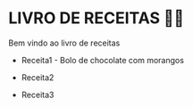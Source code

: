 # LIVRO DE RECEITAS :man_cook:

Bem vindo ao livro de receitas

- Receita1 - Bolo de chocolate com morangos 

- Receita2
- Receita3